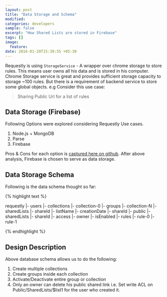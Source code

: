 ```yaml
---
layout: post
title: "Data Storage and Schema"
modified:
categories: developers
sample: false
excerpt: "How Shared Lists are stored in Firebase"
tags: []
image:
  feature:
date: 2016-01-20T15:39:55 +05:30
---
```


Requestly is using `StorageService` - A wrapper over chrome storage to store rules. 
This means user owns all his data and is stored in his computer. 
Chrome Storage service is great and provides sufficient storage capacity to storage ~100 rules.
But there is a requirement of backend service to store some global objects. e.g Consider this use case:

  > Sharing Public Url for a list of rules

## Data Storage (Firebase)

Following Options were explored considering Requestly Use cases. 

1. Node.js + MongoDB
2. Parse
3. Firebase

Pros & Cons for each option is [captured here on github][github-share-url-issue].
After above analysis, Firebase is chosen to serve as data storage.


## Data Storage Schema

Following is the data schema thought so far:

{% highlight text %}
 
  requestly
    |- users
      |- collections
        |- collection-0
          |- groups
        |- collection-N
      |- sharedLists
        |- shareId
          |- listName
          |- creationDate
          |- shareId
    |- public
      |- sharedLists
        |- shareId
        |- access
          |- owner
        |- isEnabled
        |- rules
          |- rule-0
          |- rule-1
  
{% endhighlight %}

## Design Description
Above database schema allows us to do the following:

1. Create multiple collections
2. Create groups inside each collection
3. Activate/Deactivate entire group or collection
4. Only an owner can delete his public shared link 
  i.e. Set write ACL on Public/SharedLists/$list1 for the user who created it.

[github-share-url-issue]: https://github.com/requestly/chrome-extension/issues/93
